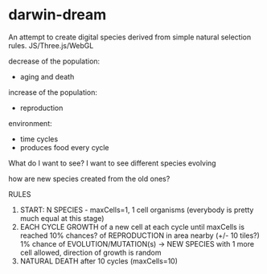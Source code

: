 darwin-dream
============

An attempt to create digital species derived from simple natural selection rules. JS/Three.js/WebGL


decrease of the population:
- aging and death

increase of the population:
- reproduction

environment:
- time cycles
- produces food every cycle

What do I want to see?
I want to see different species evolving

how are new species created from the old ones?

RULES
1) START: N SPECIES - maxCells=1, 1 cell organisms (everybody is pretty much equal at this stage)
2) EACH CYCLE
   GROWTH of a new cell at each cycle until maxCells is reached
   10% chances? of REPRODUCTION in area nearby (+/- 10 tiles?)
   1% chance of EVOLUTION/MUTATION(s) -> NEW SPECIES with 1 more cell allowed, direction of growth is random
3) NATURAL DEATH after 10 cycles (maxCells=10)

